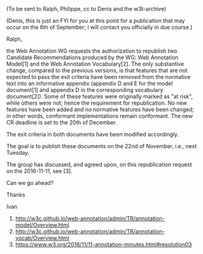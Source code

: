 (To be sent to Ralph, Philippe, cc to Denis and the w3t-archive)


(Denis, this is just an FYI for you at this point for a publication that may occur on the 6th of September; I will contact you officially in due course.)

Ralph,

the Web Annotation WG requests the authorization to republish two Candidate Recommendations produced by the WG: Web Annotation Model[1] and the Web Annotation Vocabulary[2]. The only substantive change, compared to the previous versions, is that features that are not expected to pass the exit criteria have been removed from the normative text into an informative appendix (appendix D and E for the model document[1] and appendix D in the corresponding vocabulary document[2]). Some of these features were originally marked as "at risk", while others were not; hence the requirement for republication. No new features have been added and no normative features have been changed; in other words, conformant implementations remain conformant. The new CR deadline is set to the 20th of December.

The exit criteria in both documents have been modified accordingly.

The goal is to publish these documents on the 22nd of November, i.e., next Tuesday.

The group has discussed, and agreed upon, on this republication request on the 2016-11-11, see [3].

Can we go ahead?

Thanks

Ivan

1. http://w3c.github.io/web-annotation/admin/TR/annotation-model/Overview.html
2. http://w3c.github.io/web-annotation/admin/TR/annotation-vocab/Overview.html
3. https://www.w3.org/2016/11/11-annotation-minutes.html#resolution03

